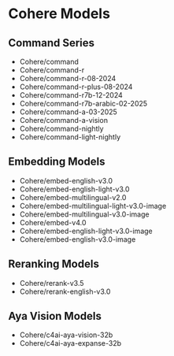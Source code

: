 # Cohere Models

## Command Series

- Cohere/command
- Cohere/command-r
- Cohere/command-r-08-2024
- Cohere/command-r-plus-08-2024
- Cohere/command-r7b-12-2024
- Cohere/command-r7b-arabic-02-2025
- Cohere/command-a-03-2025
- Cohere/command-a-vision
- Cohere/command-nightly
- Cohere/command-light-nightly

## Embedding Models

- Cohere/embed-english-v3.0
- Cohere/embed-english-light-v3.0
- Cohere/embed-multilingual-v2.0
- Cohere/embed-multilingual-light-v3.0-image
- Cohere/embed-multilingual-v3.0-image
- Cohere/embed-v4.0
- Cohere/embed-english-light-v3.0-image
- Cohere/embed-english-v3.0-image

## Reranking Models

- Cohere/rerank-v3.5
- Cohere/rerank-english-v3.0

## Aya Vision Models

- Cohere/c4ai-aya-vision-32b
- Cohere/c4ai-aya-expanse-32b

